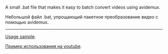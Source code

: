 A small .bat file that makes it easy to batch convert videos using avidemux.

Небольшой файл .bat, упрощающий пакетное преобразование видео с помощью avidemux.

---------------------------------------------------------------------------------
[Usage sample](https://pages.github.com/).

[Пример использования на youtube](https://pages.github.com/).
